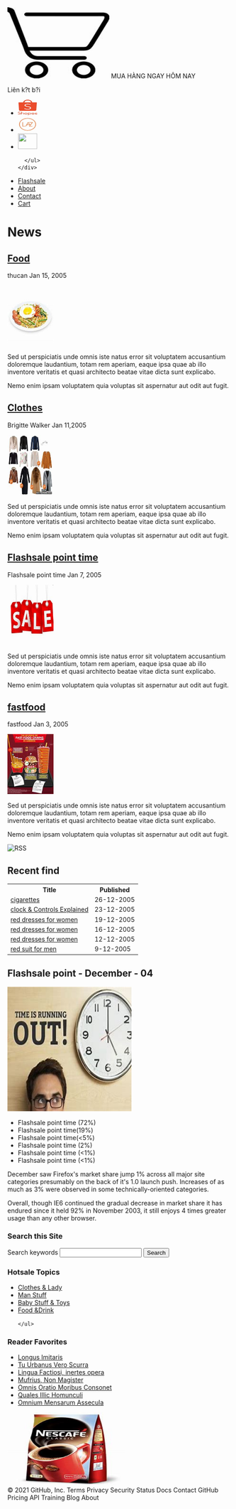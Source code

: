 <!DOCTYPE>
<html xmlns="http://www.w3.org/1999/xhtml">
<head>
<title>Code Spark layout</title>
<meta http-equiv="Content-Type" content="text/html; charset=iso-8859-1" />
<link href="c2.css" rel="stylesheet" type="text/css" />
</head>

<body>
<div id="header">
  <div id="header-top">  <img src="hinh1.jpg" alt="shoping" width="230" height="160" id="logo" />
    <span class="tagline">MUA HÀNG NGAY HÔM NAY</span> 
    <div id="controls"> 
      <p>Liên k?t b?i</p>
      <ul>
        <li> <a href="#"><img src="hinh2.jpg" alt="Increase Text Size" width="43" height="35" /></a></li>
        <li><a href="#"><img src="hinh3.jpg" alt="Decrease Text Size" width="43" height="35" /></a></li>
        <li><a href="#"><img src="hinh4.jpg" width="43" height="35" /></a></li>
      
      </ul>
    </div>
  </div>
  <div id="header-bottom">
    <ul>
	    <li><a href="">Flashsale</a></li>
	    <li><a href="">About</a></li>
	    <li><a href="">Contact</a></li>
	    <li><a href="">Cart</a></li>
    </ul>
  </div>
</div>
<div id="content">
  <h1>News</h1>
  <div class="homepage-box">
    <h2><a href="#">Food</a></h2>
    <p class="authorcredit">thucan <span class="date">Jan 15, 2005</span></p>
    <p><img src="hinh5.jpg" alt="Photo of meomeo" width="104" height="135" class="author-pic" /> </p>
    <p>Sed ut perspiciatis unde omnis iste natus error sit voluptatem accusantium
      doloremque laudantium, totam rem aperiam, eaque ipsa quae ab illo inventore
      veritatis et quasi architecto beatae vitae dicta sunt explicabo.</p>
    <p>Nemo enim ipsam voluptatem quia voluptas sit aspernatur aut odit aut fugit.</p>
  </div>
  <div class="homepage-box">
    <h2><a href="#">Clothes</a></h2>
    <p class="authorcredit">Brigitte Walker <span class="date">Jan 11,2005</span></p>
    <p><img src="hinh6.jpg" alt="Photo of an cap" width="104" height="135" class="author-pic" /> </p>
    <p>Sed ut perspiciatis unde omnis iste natus error sit voluptatem accusantium
      doloremque laudantium, totam rem aperiam, eaque ipsa quae ab illo inventore
      veritatis et quasi architecto beatae vitae dicta sunt explicabo.</p>
    <p>Nemo enim ipsam voluptatem quia voluptas sit aspernatur aut odit aut fugit.</p>
  </div>
  
  <div class="clear"></div>
  <div class="homepage-box">
    <h2><a href="#">Flashsale point time</a></h2>
    <p class="authorcredit">Flashsale point time <span class="date">Jan 7, 2005</span></p>
    <p><img src="hinh7.jpg" alt="Flashsale point time" width="104" height="135" class="author-pic" /> </p>
    <p>Sed ut perspiciatis unde omnis iste natus error sit voluptatem accusantium
      doloremque laudantium, totam rem aperiam, eaque ipsa quae ab illo inventore
      veritatis et quasi architecto beatae vitae dicta sunt explicabo.</p>
    <p>Nemo enim ipsam voluptatem quia voluptas sit aspernatur aut odit aut fugit.</p>
  </div>
  <div class="homepage-box">
    <h2><a href="#">fastfood</a></h2>
    <p class="authorcredit">fastfood <span class="date">Jan 3, 2005</span></p>
    <p><img src="hinh8.jpg" alt="Flashsale point time" width="104" height="135" class="author-pic" /> </p>
    <p>Sed ut perspiciatis unde omnis iste natus error sit voluptatem accusantium
      doloremque laudantium, totam rem aperiam, eaque ipsa quae ab illo inventore
      veritatis et quasi architecto beatae vitae dicta sunt explicabo.</p>
    <p>Nemo enim ipsam voluptatem quia voluptas sit aspernatur aut odit aut fugit.</p>
  </div>
  <div class="clear"></div>
  <div class="homepage-box">
    <p class="rss"><img src="img/rss.gif" alt="RSS" width="37" height="15" /></p>
    <h2>Recent find</h2>
    <table width="100%"  border="0" summary="This table shows the most recent tutorials posted on the site and their publication date.">
      <tr>
        <th scope="col">Title</th>
        <th scope="col">Published</th>
      </tr>
      <tr>
        <td class="bullet"><a href="#">cigarettes</a></td>
        <td>26-12-2005</td>
      </tr>
      <tr class="even">
        <td class="bullet"><a href="#">clock &amp; Controls Explained</a></td>
        <td>23-12-2005</td>
      </tr>
      <tr>
        <td class="bullet"><a href="#">red dresses for women</a></td>
        <td>19-12-2005</td>
      </tr>
      <tr class="even">
        <td class="bullet"><a href="#">red dresses for women</a></td>
        <td>16-12-2005</td>
      </tr>
      <tr>
        <td class="bullet"><a href="#">red dresses for women</a></td>
        <td>12-12-2005</td>
      </tr>
      <tr class="even">
        <td class="bullet"><a href="#">red suit for men</a></td>
        <td>9-12-2005</td>
      </tr>
    </table>
  </div>
  <div class="homepage-box">
    <h2>Flashsale point - December - 04</h2>
    <p><img src="hinh9.jpg" alt="Pie chart showing browser statistics for Dec 2004" width="280" height="280" class="browser-stats-image" /> </p>
    <ul class="browser-stats-list">
      <li class="ie6">Flashsale point time (72%)</li>
      <li class="moz">Flashsale point time(19%)</li>
      <li class="ie5">Flashsale point time(&lt;5%)</li>
      <li class="safari">Flashsale point time (2%)</li>
      <li class="opera">Flashsale point time (&lt;1%)</li>
      <li class="other">Flashsale point time (&lt;1%)</li>
    </ul>
    <div class="browser-stats-discussion">
      <p>December saw Firefox's market share jump 1% across all major site categories
        presumably on the back of it's 1.0 launch push. Increases of as much as 3%
      were observed in some technically-oriented categories.</p>
      <p>Overall, though IE6 continued the gradual decrease in market share it has
        endured since it held 92% in November 2003, it still enjoys 4 times greater
      usage than any other browser.</p>
    </div>
  </div>
</div>
<div id="nav">
  <div class="section">  
    <h3>Search this Site</h3>
    <form id="form1" method="post" action="">
      <p><label>Search keywords
      <input name="keywords" type="text" class="searchtxt" id="keywords" />
      <input type="submit" name="Submit" value="Search" />
      </label></p>
    </form>
  </div>
  <div class="section">
    <h3>Hotsale Topics</h3>
    <ul class="topics">
	  <li><a href="">Clothes &amp; Lady</a></li>
	  <li><a href="">Man Stuff</a></li>
	  <li><a href="">Baby Stuff &amp; Toys</a></li>
		<li><a href="">Food &amp;Drink</a></li>
	  
    </ul>
  </div>
  <div class="section">
    <h3>Reader Favorites</h3>
    <ul class="list">
	    <li><a href="">Longus Imitaris</a></li>
	    <li><a href="">Tu Urbanus Vero Scurra</a></li>
	    <li><a href="">Lingua Factiosi, inertes opera</a></li>
	    <li><a href="">Mufrius, Non Magister</a></li>
	    <li><a href="">Omnis Oratio Moribus Consonet</a></li>
	    <li><a href="">Quales Illic Homunculi</a></li>
	    <li><a href="">Omnium Mensarum Assecula</a></li>
    </ul>
  </div><img src="hinh11.jpg" alt="" width="266" height="163" class="displayblock" />
  </div>
</body>
</html>
© 2021 GitHub, Inc.
Terms
Privacy
Security
Status
Docs
Contact GitHub
Pricing
API
Training
Blog
About
